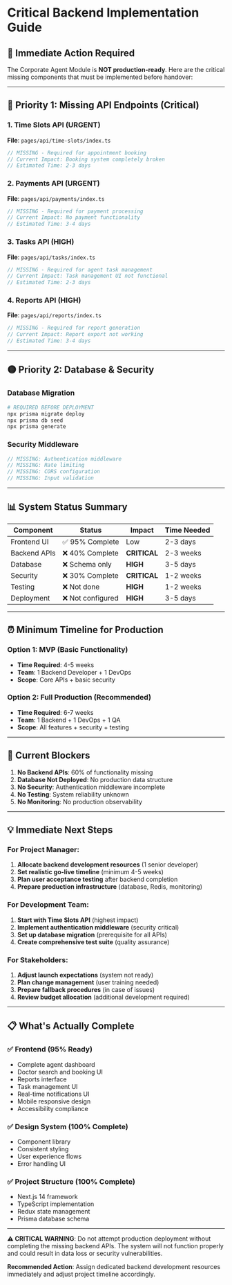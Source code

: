 # Critical Backend Implementation Guide

## 🚨 Immediate Action Required

The Corporate Agent Module is **NOT production-ready**. Here are the critical missing components that must be implemented before handover:

---

## 🔴 Priority 1: Missing API Endpoints (Critical)

### 1. Time Slots API (URGENT)
**File**: `pages/api/time-slots/index.ts`
```typescript
// MISSING - Required for appointment booking
// Current Impact: Booking system completely broken
// Estimated Time: 2-3 days
```

### 2. Payments API (URGENT)  
**File**: `pages/api/payments/index.ts`
```typescript
// MISSING - Required for payment processing
// Current Impact: No payment functionality
// Estimated Time: 3-4 days
```

### 3. Tasks API (HIGH)
**File**: `pages/api/tasks/index.ts`
```typescript
// MISSING - Required for agent task management
// Current Impact: Task management UI not functional
// Estimated Time: 2-3 days
```

### 4. Reports API (HIGH)
**File**: `pages/api/reports/index.ts`
```typescript
// MISSING - Required for report generation
// Current Impact: Report export not working
// Estimated Time: 3-4 days
```

---

## 🟡 Priority 2: Database & Security

### Database Migration
```bash
# REQUIRED BEFORE DEPLOYMENT
npx prisma migrate deploy
npx prisma db seed
npx prisma generate
```

### Security Middleware
```typescript
// MISSING: Authentication middleware
// MISSING: Rate limiting
// MISSING: CORS configuration
// MISSING: Input validation
```

---

## 📊 System Status Summary

| Component | Status | Impact | Time Needed |
|-----------|--------|---------|-------------|
| Frontend UI | ✅ 95% Complete | Low | 2-3 days |
| Backend APIs | ❌ 40% Complete | **CRITICAL** | 2-3 weeks |
| Database | ❌ Schema only | **HIGH** | 3-5 days |
| Security | ❌ 30% Complete | **CRITICAL** | 1-2 weeks |
| Testing | ❌ Not done | **HIGH** | 1-2 weeks |
| Deployment | ❌ Not configured | **HIGH** | 3-5 days |

---

## ⏰ Minimum Timeline for Production

### Option 1: MVP (Basic Functionality)
- **Time Required**: 4-5 weeks
- **Team**: 1 Backend Developer + 1 DevOps
- **Scope**: Core APIs + basic security

### Option 2: Full Production (Recommended)
- **Time Required**: 6-7 weeks  
- **Team**: 1 Backend + 1 DevOps + 1 QA
- **Scope**: All features + security + testing

---

## 🚫 Current Blockers

1. **No Backend APIs**: 60% of functionality missing
2. **Database Not Deployed**: No production data structure  
3. **No Security**: Authentication middleware incomplete
4. **No Testing**: System reliability unknown
5. **No Monitoring**: No production observability

---

## 💡 Immediate Next Steps

### For Project Manager:
1. **Allocate backend development resources** (1 senior developer)
2. **Set realistic go-live timeline** (minimum 4-5 weeks)
3. **Plan user acceptance testing** after backend completion
4. **Prepare production infrastructure** (database, Redis, monitoring)

### For Development Team:
1. **Start with Time Slots API** (highest impact)
2. **Implement authentication middleware** (security critical)
3. **Set up database migration** (prerequisite for all APIs)
4. **Create comprehensive test suite** (quality assurance)

### For Stakeholders:
1. **Adjust launch expectations** (system not ready)
2. **Plan change management** (user training needed)
3. **Prepare fallback procedures** (in case of issues)
4. **Review budget allocation** (additional development required)

---

## 📋 What's Actually Complete

### ✅ Frontend (95% Ready)
- Complete agent dashboard
- Doctor search and booking UI
- Reports interface
- Task management UI
- Real-time notifications UI
- Mobile responsive design
- Accessibility compliance

### ✅ Design System (100% Complete)
- Component library
- Consistent styling
- User experience flows
- Error handling UI

### ✅ Project Structure (100% Complete)
- Next.js 14 framework
- TypeScript implementation
- Redux state management
- Prisma database schema

---

**⚠️ CRITICAL WARNING**: Do not attempt production deployment without completing the missing backend APIs. The system will not function properly and could result in data loss or security vulnerabilities.

**Recommended Action**: Assign dedicated backend development resources immediately and adjust project timeline accordingly.